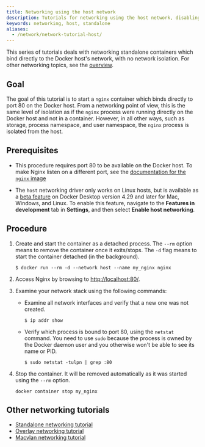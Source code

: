 ```yaml
---
title: Networking using the host network
description: Tutorials for networking using the host network, disabling network isolation
keywords: networking, host, standalone
aliases:
  - /network/network-tutorial-host/
---
```


This series of tutorials deals with networking standalone containers which bind
directly to the Docker host's network, with no network isolation. For other
networking topics, see the [overview](/manuals/engine/network/_index.md).

## Goal

The goal of this tutorial is to start a `nginx` container which binds directly
to port 80 on the Docker host. From a networking point of view, this is the
same level of isolation as if the `nginx` process were running directly on the
Docker host and not in a container. However, in all other ways, such as storage,
process namespace, and user namespace, the `nginx` process is isolated from the
host.

## Prerequisites

- This procedure requires port 80 to be available on the Docker host. To make
  Nginx listen on a different port, see the
  [documentation for the `nginx` image](https://hub.docker.com/_/nginx/)

- The `host` networking driver only works on Linux hosts, but is available as a
  [beta feature](/manuals/release-lifecycle.md#beta) on Docker Desktop version 4.29
  and later for Mac, Windows, and Linux. To enable this feature, navigate to the
  **Features in development** tab in **Settings**, and then select **Enable host networking**.

## Procedure

1.  Create and start the container as a detached process. The `--rm` option means to remove the container once it exits/stops. The `-d` flag means to start the container detached (in the background). 

    ```console
    $ docker run --rm -d --network host --name my_nginx nginx
    ```

2.  Access Nginx by browsing to
    [http://localhost:80/](http://localhost:80/).

3.  Examine your network stack using the following commands:

    - Examine all network interfaces and verify that a new one was not created.

      ```console
      $ ip addr show
      ```

    - Verify which process is bound to port 80, using the `netstat` command. You
      need to use `sudo` because the process is owned by the Docker daemon user
      and you otherwise won't be able to see its name or PID.

      ```console
      $ sudo netstat -tulpn | grep :80
      ```

4.  Stop the container. It will be removed automatically as it was started using the `--rm` option.

    ```console
    docker container stop my_nginx
    ```

## Other networking tutorials

- [Standalone networking tutorial](/manuals/engine/network/tutorials/standalone.md)
- [Overlay networking tutorial](/manuals/engine/network/tutorials/overlay.md)
- [Macvlan networking tutorial](/manuals/engine/network/tutorials/macvlan.md)
